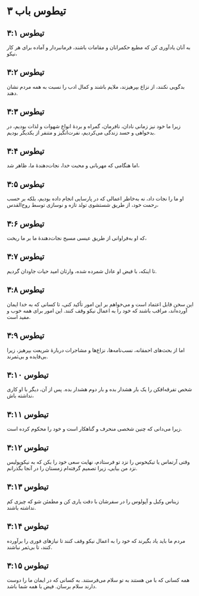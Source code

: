 # تیطوس باب ۳

## تیطوس ۳:۱
به آنان یادآوری کن که مطیع حکمرانان و مقامات باشند، فرمانبردار و آماده برای هر کار نیکو،

## تیطوس ۳:۲
بدگویی نکنند، از نزاع بپرهیزند، ملایم باشند و کمال ادب را نسبت به همه مردم نشان دهند.

## تیطوس ۳:۳
زیرا ما خود نیز زمانی نادان، نافرمان، گمراه و بردهٔ انواع شهوات و لذات بودیم، در بدخواهی و حسد زندگی می‌کردیم، نفرت‌انگیز و متنفر از یکدیگر بودیم.

## تیطوس ۳:۴
اما هنگامی که مهربانی و محبت خدا، نجات‌دهندهٔ ما، ظاهر شد،

## تیطوس ۳:۵
او ما را نجات داد، نه به‌خاطر اعمالی که در پارسایی انجام داده بودیم، بلکه بر حسب رحمت خود، از طریق شستشوی تولد تازه و نوسازی توسط روح‌القدس،

## تیطوس ۳:۶
که او به‌فراوانی از طریق عیسی مسیح نجات‌دهندهٔ ما بر ما ریخت،

## تیطوس ۳:۷
تا اینکه، با فیض او عادل شمرده شده، وارثان امید حیات جاودان گردیم.

## تیطوس ۳:۸
این سخن قابل اعتماد است و می‌خواهم بر این امور تأکید کنی، تا کسانی که به خدا ایمان آورده‌اند، مراقب باشند که خود را به اعمال نیکو وقف کنند. این امور برای همه خوب و مفید است.

## تیطوس ۳:۹
اما از بحث‌های احمقانه، نسب‌نامه‌ها، نزاع‌ها و مشاجرات دربارهٔ شریعت بپرهیز، زیرا بی‌فایده و بی‌ثمرند.

## تیطوس ۳:۱۰
شخص تفرقه‌افکن را یک بار هشدار بده و بار دوم هشدار بده. پس از آن، دیگر با او کاری نداشته باش،

## تیطوس ۳:۱۱
زیرا می‌دانی که چنین شخصی منحرف و گناهکار است و خود را محکوم کرده است.

## تیطوس ۳:۱۲
وقتی آرتماس یا تیکیخوس را نزد تو فرستادم، نهایت سعی خود را بکن که به نیکوپولیس نزد من بیایی، زیرا تصمیم گرفته‌ام زمستان را در آنجا بگذرانم.

## تیطوس ۳:۱۳
زیناس وکیل و آپولوس را در سفرشان با دقت یاری کن و مطمئن شو که چیزی کم نداشته باشند.

## تیطوس ۳:۱۴
مردم ما باید یاد بگیرند که خود را به اعمال نیکو وقف کنند تا نیازهای فوری را برآورده کنند، تا بی‌ثمر نباشند.

## تیطوس ۳:۱۵
همه کسانی که با من هستند به تو سلام می‌فرستند. به کسانی که در ایمان ما را دوست دارند سلام برسان. فیض با همه شما باشد.
